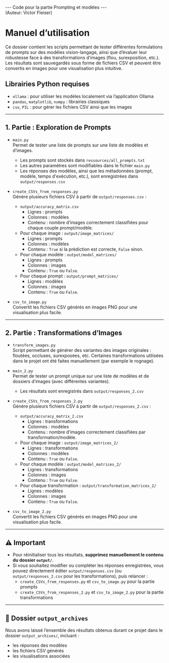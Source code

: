 --- Code pour la partie Prompting et modèles ---  
(Auteur: Victor Fleiser)

# Manuel d’utilisation

Ce dossier contient les scripts permettant de tester différentes formulations de prompts sur des modèles vision-langage, ainsi que d’évaluer leur robustesse face à des transformations d’images (flou, surexposition, etc.). Les résultats sont sauvegardés sous forme de fichiers CSV et peuvent être convertis en images pour une visualisation plus intuitive.

## Librairies Python requises

- `ollama` : pour utiliser les modèles localement via l’application Ollama  
- `pandas`, `matplotlib`, `numpy` : librairies classiques  
- `csv`, `PIL` : pour gérer les fichiers CSV ainsi que les images

---

## 1. Partie : Exploration de Prompts

- `main.py`  
  Permet de tester une liste de prompts sur une liste de modèles et d’images.  
  - Les prompts sont stockés dans `ressources/all_prompts.txt`  
  - Les autres paramètres sont modifiables dans le fichier `main.py`  
  - Les réponses des modèles, ainsi que les métadonnées (prompt, modèle, temps d'exécution, etc.), sont enregistrées dans `output/responses.csv`

- `create_CSVs_from_responses.py`  
  Génère plusieurs fichiers CSV à partir de `output/responses.csv` :
  - `output/accuracy_matrix.csv`  
    - Lignes : prompts  
    - Colonnes : modèles  
    - Contenu : nombre d’images correctement classifiées pour chaque couple prompt/modèle.
  - Pour chaque image : `output/image_matrices/`  
    - Lignes : prompts  
    - Colonnes : modèles  
    - Contenu : `True` si la prédiction est correcte, `False` sinon.
  - Pour chaque modèle : `output/model_matrices/`  
    - Lignes : prompts  
    - Colonnes : images  
    - Contenu : `True` ou `False`.
  - Pour chaque prompt : `output/prompt_matrices/`  
    - Lignes : modèles  
    - Colonnes : images  
    - Contenu : `True` ou `False`.

- `csv_to_image.py`  
  Convertit les fichiers CSV générés en images PNG pour une visualisation plus facile.

---

## 2. Partie : Transformations d’Images

- `transform_images.py`  
  Script permettant de générer des variantes des images originales : floutées, occluses, surexposées, etc. Certaines transformations utilisées dans le projet ont été faites manuellement (par exemple le rognage).

- `main_2.py`  
  Permet de tester un prompt unique sur une liste de modèles et de dossiers d’images (avec différentes variantes).  
  - Les résultats sont enregistrés dans `output/responses_2.csv`

- `create_CSVs_from_responses_2.py`  
  Génère plusieurs fichiers CSV à partir de `output/responses_2.csv` :
  - `output/accuracy_matrix_2.csv`  
    - Lignes : transformations  
    - Colonnes : modèles  
    - Contenu : nombre d’images correctement classifiées par transformation/modèle.
  - Pour chaque image : `output/image_matrices_2/`  
    - Lignes : transformations  
    - Colonnes : modèles  
    - Contenu : `True` ou `False`.
  - Pour chaque modèle : `output/model_matrices_2/`  
    - Lignes : transformations  
    - Colonnes : images  
    - Contenu : `True` ou `False`.
  - Pour chaque transformation : `output/transformation_matrices_2/`  
    - Lignes : modèles  
    - Colonnes : images  
    - Contenu : `True` ou `False`.

- `csv_to_image_2.py`  
  Convertit les fichiers CSV générés en images PNG pour une visualisation plus facile.

---

## ⚠️ Important

- Pour réinitialiser tous les résultats, **supprimez manuellement le contenu du dossier `output/`**.
- Si vous souhaitez modifier ou compléter les réponses enregistrées, vous pouvez directement éditer `output/responses.csv` (ou `output/responses_2.csv` pour les transformations), puis relancer :
  - `create_CSVs_from_responses.py` et `csv_to_image.py` pour la partie prompts
  - `create_CSVs_from_responses_2.py` et `csv_to_image_2.py` pour la partie transformations

---

## 📁 Dossier `output_archives`

Nous avons laissé l’ensemble des résultats obtenus durant ce projet dans le dossier `output_archives/`, incluant :
- les réponses des modèles
- les fichiers CSV générés
- les visualisations associées
